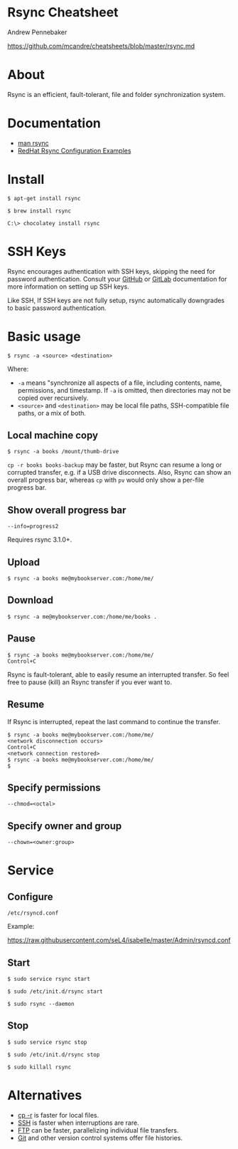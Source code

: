 # Rsync Cheatsheet

Andrew Pennebaker

https://github.com/mcandre/cheatsheets/blob/master/rsync.md

# About

Rsync is an efficient, fault-tolerant, file and folder synchronization system.

# Documentation

* [man rsync](http://man.cx/rsync)
* [RedHat Rsync Configuration Examples](https://access.redhat.com/documentation/en-US/Red_Hat_Enterprise_Linux/6/html/Managing_Confined_Services/sect-Managing_Confined_Services-rsync-Configuration_Examples.html)

# Install

```
$ apt-get install rsync

$ brew install rsync

C:\> chocolatey install rsync
```

# SSH Keys

Rsync encourages authentication with SSH keys, skipping the need for password authentication. Consult your [GitHub](https://help.github.com/articles/generating-ssh-keys/) or [GitLab](http://doc.gitlab.com/ce/ssh/ssh.html) documentation for more information on setting up SSH keys.

Like SSH, If SSH keys are not fully setup, rsync automatically downgrades to basic password authentication.

# Basic usage

```
$ rsync -a <source> <destination>
```

Where:

* `-a` means "synchronize all aspects of a file, including contents, name, permissions, and timestamp. If `-a` is omitted, then directories may not be copied over recursively.
* `<source>` and `<destination>` may be local file paths, SSH-compatible file paths, or a mix of both.

## Local machine copy

```
$ rsync -a books /mount/thumb-drive
```

`cp -r books books-backup` may be faster, but Rsync can resume a long or corrupted transfer, e.g. if a USB drive disconnects. Also, Rsync can show an overall progress bar, whereas `cp` with `pv` would only show a per-file progress bar.

## Show overall progress bar

```
--info=progress2
```

Requires rsync 3.1.0+.

## Upload

```
$ rsync -a books me@mybookserver.com:/home/me/
```

## Download

```
$ rsync -a me@mybookserver.com:/home/me/books .
```

## Pause

```
$ rsync -a books me@mybookserver.com:/home/me/
Control+C
```

Rsync is fault-tolerant, able to easily resume an interrupted transfer. So feel free to pause (kill) an Rsync transfer if you ever want to.

## Resume

If Rsync is interrupted, repeat the last command to continue the transfer.

```
$ rsync -a books me@mybookserver.com:/home/me/
<network disconnection occurs>
Control+C
<network connection restored>
$ rsync -a books me@mybookserver.com:/home/me/
$
```

## Specify permissions

```
--chmod=<octal>
```

## Specify owner and group

```
--chown=<owner:group>
```

# Service

## Configure

```
/etc/rsyncd.conf
```

Example:

https://raw.githubusercontent.com/seL4/isabelle/master/Admin/rsyncd.conf

## Start

```
$ sudo service rsync start

$ sudo /etc/init.d/rsync start

$ sudo rsync --daemon
```

## Stop

```
$ sudo service rsync stop

$ sudo /etc/init.d/rsync stop

$ sudo killall rsync
```

# Alternatives

* [cp -r](https://en.wikipedia.org/wiki/Cp_%28Unix%29) is faster for local files.
* [SSH](http://www.openssh.com/) is faster when interruptions are rare.
* [FTP](https://github.com/mcandre/cheatsheets/blob/master/lftp.md) can be faster, parallelizing individual file transfers.
* [Git](https://github.com/mcandre/cheatsheets/blob/master/git.md) and other version control systems offer file histories.
